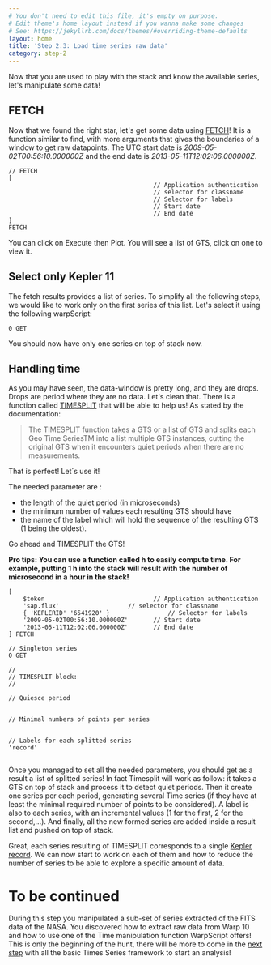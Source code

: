 ```yaml
---
# You don't need to edit this file, it's empty on purpose.
# Edit theme's home layout instead if you wanna make some changes
# See: https://jekyllrb.com/docs/themes/#overriding-theme-defaults
layout: home
title: 'Step 2.3: Load time series raw data'
category: step-2
---
```


Now that you are used to play with the stack and know the available series, let's manipulate some data!

## FETCH 

Now that we found the right star, let's get some data using [FETCH](http://www.warp10.io/reference/functions/function_FETCH/)! It is a function similar to find, with more arguments that gives the boundaries of a window to get raw datapoints. The UTC start date is *2009-05-02T00:56:10.000000Z* and the end date is *2013-05-11T12:02:06.000000Z*.

```
// FETCH
[
                                        // Application authentication
                                        // selector for classname
                                        // Selector for labels
                                        // Start date
                                        // End date
]
FETCH
```

You can click on Execute then Plot. You will see a list of GTS, click on one to view it.

## Select only Kepler 11

The fetch results provides a list of series. To simplify all the following steps, we would like to work only on the first series of this list. Let's select it using the following warpScript:

```
0 GET
```

You should now have only one series on top of stack now.

## Handling time

As you may have seen, the data-window is pretty long, and they are drops. Drops are period where they are no data. Let's clean that. There is a function called [TIMESPLIT](http://www.warp10.io/reference/functions/function_TIMESPLIT/) that will be able to help us! As stated by the documentation:

> The TIMESPLIT function takes a GTS or a list of GTS and splits each Geo Time SeriesTM into a list multiple GTS instances, cutting the original GTS when it encounters quiet periods when there are no measurements.

That is perfect! Let´s use it!

The needed parameter are :

* the length of the quiet period (in microseconds)
* the minimum number of values each resulting GTS should have
* the name of the label which will hold the sequence of the resulting GTS (1 being the oldest).

Go ahead and TIMESPLIT the GTS!

**Pro tips: You can use a function called h to easily compute time. For example, putting 1 h into the stack will result with the number of microsecond in a hour in the stack!**

```
[
    $token                              // Application authentication
    'sap.flux'                   // selector for classname
    { 'KEPLERID' '6541920' }                // Selector for labels
    '2009-05-02T00:56:10.000000Z'       // Start date
    '2013-05-11T12:02:06.000000Z'       // End date
] FETCH

// Singleton series
0 GET

//
// TIMESPLIT block:
//

// Quiesce period


// Minimal numbers of points per series


// Labels for each splitted series
'record'


```

Once you managed to set all the needed parameters, you should get as a result a list of splitted series! In fact Timesplit will work as follow: it takes a GTS on top of stack and process it to detect quiet periods. Then it create one series per each period, generating several Time series (if they have at least the minimal required number of points to be considered). A label is also to each series, with an incremental values (1 for the first, 2 for the second,...). And finally, all the new formed series are added inside a result list and pushed on top of stack.

Great, each series resulting of TIMESPLIT corresponds to a single [Kepler record](https://www.nasa.gov/mission_pages/kepler/overview/index.html). We can now start to work on each of them and how to reduce the number of series to be able to explore a specific amount of data.

# To be continued

During this step you manipulated a sub-set of series extracted of the FITS data of the NASA. You discovered how to extract raw data from Warp 10 and how to use one of the Time manipulation function WarpScript offers! This is only the beginning of the hunt, there will be more to come in the [next step](/step-3-WarpScript-Frameworks/3.1-Filter-framework/) with all the basic Times Series framework to start an analysis!
